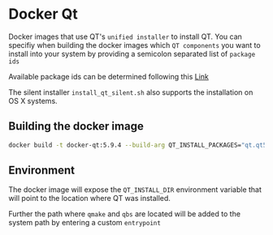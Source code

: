 # Docker Qt

Docker images that use QT's `unified installer` to install QT. You can specifiy when building the docker images which `QT components` you want to install into your system by providing a semicolon separated list of `package ids`

Available package ids can be determined following this [Link](https://github.com/qtproject/qtsdk/tree/master/packaging-tools/configurations/pkg_templates)

The silent installer `install_qt_silent.sh` also supports the installation on OS X systems.


## Building the docker image

```bash
docker build -t docker-qt:5.9.4 --build-arg QT_INSTALL_PACKAGES="qt.qt5.5110.gcc_64" --build-arg QT_INSTALL_DIR=/opt/qt
```

## Environment

The docker image will expose the `QT_INSTALL_DIR` environment variable that will point to the location where QT was installed. 

Further the path where `qmake` and `qbs` are located will be added to the system path by entering a custom `entrypoint`